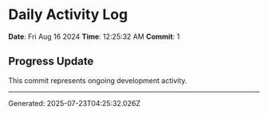 # Daily Activity Log

**Date**: Fri Aug 16 2024
**Time**: 12:25:32 AM
**Commit**: 1

## Progress Update

This commit represents ongoing development activity.

---
Generated: 2025-07-23T04:25:32.026Z
